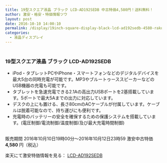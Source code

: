 ```yaml
---
title: 19型スクエア液晶 ブラック LCD-AD192SEDB 中古特価4,580円！送料無料！
author: 激安・格安・特価情報ツウ
layout: post
date: 2016-10-10 14:00:10
permalink: /display/19inch-square-display-black-lcd-ad192sedb-4580-rakuten.html
categories:
  - 液晶ディスプレイ
---
```


<div class="img-bg2 img_L">
<a href="//hb.afl.rakuten.co.jp/hgc/0a708d69.b8a87d02.0a708d6a.55a4c12c/?pc=http%3A%2F%2Fitem.rakuten.co.jp%2Fioplaza%2F3200-01343965-00000001&m=http%3A%2F%2Fm.rakuten.co.jp%2Fioplaza%2Fi%2F10294442%2F&scid=af_item_img&link_type=pict&ut=eyJwYWdlIjoiaXRlbSIsInR5cGUiOiJwaWN0Iiwic2l6ZSI6IjI0MHgyNDAiLCJuYW0iOjEsIm5hbXAiOiJkb3duIiwiY29tIjoxLCJjb21wIjoiZG93biIsInByaWNlIjoxLCJib3IiOjEsImNvbCI6MCwidGFyIjoxfQ%3D%3D" target="_blank" style="word-wrap:break-word;"  ><img src="//hbb.afl.rakuten.co.jp/hgb/0a708d69.b8a87d02.0a708d6a.55a4c12c/?me_id=1230072&item_id=10294442&m=https%3A%2F%2Fthumbnail.image.rakuten.co.jp%2F%400_mall%2Fioplaza%2Fcabinet%2Fopen13%2F4957180121673.jpg%3F_ex%3D80x80&pc=https%3A%2F%2Fthumbnail.image.rakuten.co.jp%2F%400_mall%2Fioplaza%2Fcabinet%2Fopen13%2F4957180121673.jpg%3F_ex%3D240x240&s=240x240&t=pict" border="0" style="margin:2px" alt="" title=""></a>
</div>

### 19型スクエア液晶 ブラック LCD-AD192SEDB
<!--more-->

* iPod・タブレットPCやiPhone・スマートフォンなどのデジタルデバイスを最大5台の同時充電が可能です。MP3やブルートゥーススピーカーなどのUSB機器の充電も可能です。
* タブレットを急速充電できる2.1Aの高出力USBポートを2基搭載しています。5ポートで最大5Aまでの出力に対応しています。
* デスクの上にも置ける、長さ80cmのACケーブルが付属しています。ケーブルは脱着可能なので、持ち運びにも便利です。
* 充電時のバッテリーの安全を確保するための保護システムを搭載しています。(電圧制御/電流制御/温度制御/及び最大充電時間制御)

<br clear="all" />販売期間	2016年10月10日19時00分～2016年10月12日23時59
激安中古特価 <span class="tokka-price"><strong>4,580</strong></span> 円（税込）

楽天にて激安特価情報を見る： <span class="fs150p"><a href="//hb.afl.rakuten.co.jp/hgc/0a708d69.b8a87d02.0a708d6a.55a4c12c/?pc=http%3A%2F%2Fitem.rakuten.co.jp%2Fioplaza%2F3200-01343965-00000001&m=http%3A%2F%2Fm.rakuten.co.jp%2Fioplaza%2Fi%2F10294442%2F&scid=af_item_img&link_type=pict&ut=eyJwYWdlIjoiaXRlbSIsInR5cGUiOiJwaWN0Iiwic2l6ZSI6IjI0MHgyNDAiLCJuYW0iOjEsIm5hbXAiOiJkb3duIiwiY29tIjoxLCJjb21wIjoiZG93biIsInByaWNlIjoxLCJib3IiOjEsImNvbCI6MCwidGFyIjoxfQ%3D%3D" target="_blank">LCD-AD192SEDB</a></span>
